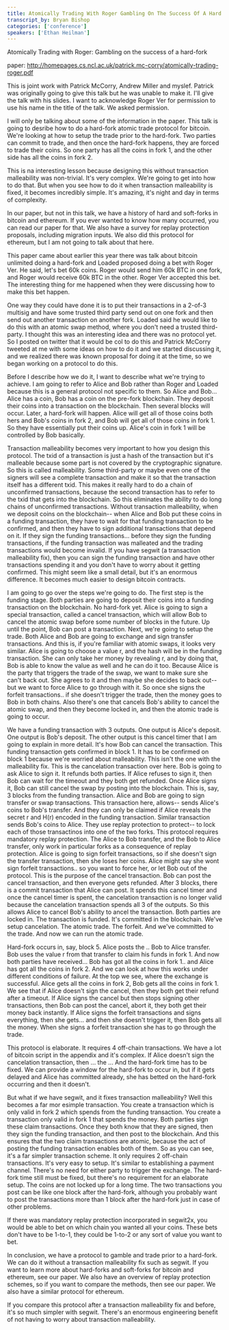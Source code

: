 ```yaml
---
title: Atomically Trading With Roger Gambling On The Success Of A Hard Fork
transcript_by: Bryan Bishop
categories: ['conference']
speakers: ['Ethan Heilman']
---
```


Atomically Trading with Roger: Gambling on the success of a hard-fork

paper: <http://homepages.cs.ncl.ac.uk/patrick.mc-corry/atomically-trading-roger.pdf>

This is joint work with Patrick McCorry, Andrew Miller and myslef. Patrick was originally going to give this talk but he was unable to make it. I'll give the talk with his slides. I want to acknowledge Roger Ver for permission to use his name in the title of the talk. We asked permission.

I will only be talking about some of the information in the paper. This talk is going to desribe how to do a hard-fork atomic trade protocol for bitcoin. We're looking at how to setup the trade prior to the hard-fork. Two parties can commit to trade, and then once the hard-fork happens, they are forced to trade their coins. So one party has all the coins in fork 1, and the other side has all the coins in fork 2.

This is na interesting lesson because designing this without transaction malleability was non-trivial. It's very complex. We're going to get into how to do that. But when you see how to do it when transaction malleability is fixed, it becomes incredibly simple. It's amazing, it's night and day in terms of complexity.

In our paper, but not in this talk, we have a history of hard and soft-forks in bitcoin and ethereum. If you ever wanted to know how many occurred, you can read our paper for that. We also have a survey for replay protection proposals, including migration inputs. We also did this protocol for ethereum, but I am not going to talk about that here.

This paper came about earlier this year there was talk about bitcoin unlimited doing a hard-fork and Loaded proposed doing a bet with Roger Ver. He said, let's bet 60k coins. Roger would send him 60k BTC in one fork, and Roger would receive 60k BTC in the other. Roger Ver accepted this bet. The interesting thing for me happened when they were discussing how to make this bet happen.

One way they could have done it is to put their transactions in a 2-of-3 multisig and have some trusted third party send out on one fork and then send out another transaction on another fork. Loaded said he would like to do this with an atomic swap method, where you don't need a trusted third-party. I thought this was an interesting idea and there was no protocol yet. So I posted on twitter that it would be col to do this and Patrick McCorry tweeted at me with some ideas on how to do it and we started discussing it, and we realized there was known proposal for doing it at the time, so we began working on a protocol to do this.

Before I describe how we do it, I want to describe what we're trying to achieve. I am going to refer to Alice and Bob rather than Roger and Loaded because this is a general protocol not specific to them. So Alice and Bob... Alice has a coin, Bob has a coin on the pre-fork blockchain. They deposit their coins into a transaction on the blockchain. Then several blocks will occur. Later, a hard-fork will happen. Alice will get all of those coins both hers and Bob's coins in fork 2, and Bob will get all of those coins in fork 1. So they have essentially put their coins up. Alice's coin in fork 1 will be controlled by Bob basically.

Transaction malleability becomes very important to how you design this protocol. The txid of a transaction is just a hash of the transaction but it's malleable because some part is not covered by the cryptographic signature. So this is called malleability. Some third-party or maybe even one of the signers will see a complete transaction and make it so that the transaction itself has a different txid. This makes it really hard to do a chain of unconfirmed transactions, because the second transaction has to refer to the txid that gets into the blockchain. So this eliminates the ability to do long chains of unconfirmed transactions. Without transaction malleability, when we deposit coins on the blockchain-- when Alice and Bob put these coins in a funding transaction, they have to wait for that funding transaction to be confirmed, and then they have to sign additional transactions that depend on it. If they sign the funding transactions... before they sign the funding transactions, if the funding transaction was malleated and the trading transactions would become invalid. If you have segwit (a transaction malleability fix), then you can sign the funding transaction and have other transactions spending it and you don't have to worry about it getting confirmed. This might seem like a small detail, but it's an enormous difference. It becomes much easier to design bitcoin contracts.

I am going to go over the steps we're going to do. The first step is the funding stage. Both parties are going to deposit their coins into a funding transaction on the blockchain. No hard-fork yet. Alice is going to sign a special transaction, called a cancel transaction, which will allow Bob to cancel the atomic swap before some number of blocks in the future. Up until the point, Bob can post a transaction. Next, we're going to setup the trade. Both Alice and Bob are going to exchange and sign transfer transactions. And this is, if you're familiar with atomic swaps, it looks very similar. Alice is going to choose a value r, and the hash will be in the funding transaction. She can only take her money by revealing r, and by doing that, Bob is able to know the value as well and he can do it too. Because Alice is the party that triggers the trade of the swap, we want to make sure she can't back out. She agrees to it and then maybe she decides to back out-- but we want to force Alice to go through with it. So once she signs the forfeit transactions.. if she doesn't trigger the trade, then the money goes to Bob in both chains. Also there's one that cancels Bob's ability to cancel the atomic swap, and then they become locked in, and then the atomic trade is going to occur.

We have a funding transaction with 3 outputs. One output is Alice's deposit. One output is Bob's deposit. The other output is this cancel timer that I am going to explain in more detail. It's how Bob can cancel the transaction. This funding transaction gets confirmed in block 1. It has to be confirmed on block 1 because we're worried about malleability. This isn't the one with the malleability fix. This is the cancelation transaction over here. Bob is going to ask Alice to sign it. It refunds both parties. If Alice refuses to sign it, then Bob can wait for the timeout and they both get refunded. Once Alice signs it, Bob can still cancel the swap by posting into the blockchain. This is, say, 3 blocks from the funding transaction. Alice and Bob are going to sign transfer or swap transactions. This transaction here, allows-- sends Alice's coins to Bob's transfer. And they can only be claimed if Alice reveals the secret r and H(r) encoded in the funding transaction. Similar transaction sends Bob's coins to Alice. They use replay protection to protect-- to lock each of those transactinos into one of the two forks. This protocol requires mandatory replay protection. The Alice to Bob transfer, and the Bob to Alice transfer, only work in particular forks as a consequence of replay protection. Alice is going to sign forfeit transactions, so if she doesn't sign the transfer transaction, then she loses her coins. Alice might say she wont sign forfeit transactions.. so you want to force her, or let Bob out of the protocol. This is the purpose of the cancel transaction. Bob can post the cancel transaction, and then everyone gets refunded. After 3 blocks, there is a commit transaction that Alice can post. It spends this cancel timer and once the cancel timer is spent, the cancelation transaction is no longer valid because the cancelation transaction spends all 3 of the outputs. So this allows Alice to cancel Bob's ability to ancel the transaction. Both parties are locked in. The transaction is funded. It's committed in the blockchain. We've setup cancelation. The atomic trade. The forfeit. And we've committed to the trade. And now we can run the atomic trade.

Hard-fork occurs in, say, block 5. Alice posts the .. Bob to Alice transfer. Bob uses the value r from that transfer to claim his funds in fork 1. And now both parties have received... Bob has got all the coins in fork 1.. and Alice has got all the coins in fork 2. And we can look at how this works under different conditions of failure. At the top we see, where the exchange is successful. Alice gets all the coins in fork 2, Bob gets all the coins in fork 1. We see that if Alice doesn't sign the cancel, then they both get their refund after a timeout. If Alice signs the cancel but then stops signing other transactions, then Bob can post the cancel, abort it, they both get their money back instantly. If Alice signs the forfeit transactions and signs everything, then she gets... and then she doesn't trigger it, then Bob gets all the money. When she signs a forfeit transaction she has to go through the trade.

This protocol is elaborate. It requires 4 off-chain transactions. We have a lot of bitcoin script in the appendix and it's complex. If Alice doesn't sign the cancelation transaction, then ... the ... And the hard-fork time has to be fixed. We can provide a window for the hard-fork to occur in, but if it gets delayed and Alice has committed already, she has betted on the hard-fork occurring and then it doesn't.

But what if we have segwit, and it fixes transaction malleability? Well this becomes a far mor esimple transaction. You create a transaction which is only valid in fork 2 which spends from the funding transaction. You create a transaction only valid in fork 1 that spends the money. Both parties sign these claim transactions. Once they both know that they are signed, then they sign the funding transaction, and then post to the blockchain. And this ensures that the two claim transactions are atomic, because the act of posting the funding transaction enables both of them. So as you can see, it's a far simpler transaction scheme. It only requires 2 off-chain transactions. It's very easy to setup. It's similar to establishing a payment channel. There's no need for either party to trigger the exchange. The hard-fork time still must be fixed, but there's no requirement for an elaborate setup. The coins are not locked up for a long time. The two transactions you post can be like one block after the hard-fork, although you probably want to post the transactions more than 1 block after the hard-fork just in case of other problems.

If there was mandatory replay protection incorporated in segwit2x, you would be able to bet on which chain you wanted all your coins. These bets don't have to be 1-to-1, they could be 1-to-2 or any sort of value you want to bet.

In conclusion, we have a protocol to gamble and trade prior to a hard-fork. We can do it without a transaction malleability fix such as segwit. If you want to learn more about hard-forks and soft-forks for bitcoin and ethereum, see our paper. We also have an overview of replay protection schemes, so if you want to compare the methods, then see our paper. We also have a similar protocol for ethereum.

If you compare this protocol after a transaction malleability fix and before, it's so much simpler with segwit. There's an enormous engineering benefit of not having to worry about transaction malleability.


